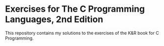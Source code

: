 # Exercises for The C Programming Languages, 2nd Edition
This repository contains my solutions to the exercises of the K&R book for C Programming.
